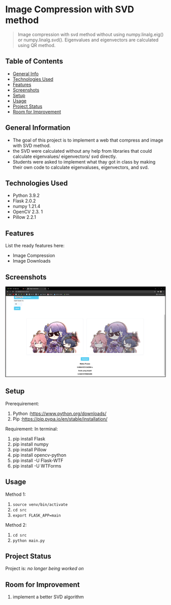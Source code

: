 # Image Compression with SVD method
> Image compression with svd method without using numpy.linalg.eig() or numpy.linalg.svd().
> Eigenvalues and eigenvectors are calculated using QR method.

## Table of Contents
* [General Info](#general-information)
* [Technologies Used](#technologies-used)
* [Features](#features)
* [Screenshots](#screenshots)
* [Setup](#setup)
* [Usage](#usage)
* [Project Status](#project-status)
* [Room for Improvement](#room-for-improvement)


## General Information
- The goal of this project is to implement a web that compress and image with SVD method. 
- the SVD were calculated without any help from libraries that could calculate eigenvalues/ eigenvectors/ svd directly. 
- Students were asked to implement what thay got in class by making their own code to calculate eigenvaluses, eigenvectors, and svd.


## Technologies Used
- Python 3.9.2
- Flask 2.0.2
- numpy 1.21.4
- OpenCV 2.3. 1
- Pillow 2.2.1


## Features
List the ready features here:
- Image Compression
- Image Downloads

## Screenshots
![Example screenshot](./test/raiden_10.png)


## Setup
Prerequirement:
1. Python :https://www.python.org/downloads/
2. Pip    :https://pip.pypa.io/en/stable/installation/

Requirement:
In terminal:
  1. pip install Flask
  2. pip install numpy
  3. pip install Pillow
  4. pip install opencv-python
  5. pip install -U Flask-WTF
  6. pip install -U WTForms 


## Usage
Method 1:
  1. `source venv/bin/activate`
  2. `cd src`
  3. `export FLASK_APP=main`

Method 2:
  1. `cd src`
  2. `python main.py`


## Project Status
Project is:  _no longer being worked on_


## Room for Improvement
1. implement a better SVD algorithm
